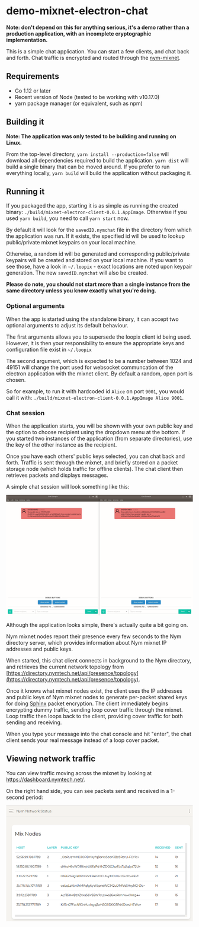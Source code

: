 # demo-mixnet-electron-chat

**Note: don't depend on this for anything serious, it's a demo rather than a production application, with an incomplete cryptographic implementation.**

This is a simple chat application. You can start a few clients, and chat back and forth. Chat traffic is encrypted and routed through the [nym-mixnet](https://github.com/nymtech/nym-mixnet).

## Requirements

* Go 1.12 or later
* Recent version of Node (tested to be working with v10.17.0)
* yarn package manager (or equivalent, such as npm)

## Building it

**Note: The application was only tested to be building and running on Linux.**

From the top-level directory, `yarn install --production=false` will download all dependencies required to build the application. `yarn dist` will build a single binary that can be moved around. If you prefer to run everything locally,  `yarn build` will build the application without packaging it.

## Running it

If you packaged the app, starting it is as simple as running the created binary: `./build/mixnet-electron-client-0.0.1.AppImage`. Otherwise if you used `yarn build`, you need to call `yarn start` now.

By default it will look for the `savedID.nymchat` file in the directory from which the application was run. If it exists, the specified id will be used to lookup public/private mixnet keypairs on your local machine.

Otherwise, a random id will be generated and corresponding public/private keypairs will be created and stored on your local machine. If you want to see those, have a look in `~/.loopix` - exact locations are noted upon keypair generation. The new `savedID.nymchat` will also be created.

**Please do note, you should not start more than a single instance from the same directory unless you know exactly what you're doing.**

### Optional arguments

When the app is started using the standalone binary, it can accept two optional arguments to adjust its default behaviour.

The first arguments allows you to supersede the loopix client id being used. However, it is then your responsibility to ensure the appropriate keys and configuration file exist in `~/.loopix`

The second argument, which is expected to be a number between 1024 and 49151 will change the port used for websocket communcation of the electron application with the mixnet client. By default a random, open port is chosen.

So for example, to run it with hardcoded id `Alice` on port `9001`, you would call it with: `./build/mixnet-electron-client-0.0.1.AppImage Alice 9001`.

### Chat session

When the application starts, you will be shown with your own public key and the option to choose recipient using the dropdown menu at the bottom. If you started two instances of the application (from separate directories), use the key of the other instance as the recipient.

Once you have each others' public keys selected, you can chat back and forth. Traffic is sent through the mixnet, and briefly stored on a packet storage node (which holds traffic for offline clients). The chat client then retrieves packets and displays messages.

A simple chat session will look something like this:

![conversation](assets/conversation.gif)

Although the application looks simple, there's actually quite a bit going on.

Nym mixnet nodes report their presence every few seconds to the Nym directory server, which provides information about Nym mixnet IP addresses and public keys.

When started, this chat client connects in background to the Nym directory, and retrieves the current network topology from [https://directory.nymtech.net/api/presence/topology](https://directory.nymtech.net/api/presence/topology).

Once it knows what mixnet nodes exist, the client uses the IP addresses and public keys of Nym mixnet nodes to generate per-packet shared keys for doing [Sphinx](https://cypherpunks.ca/~iang/pubs/Sphinx_Oakland09.pdf) packet encryption. The client immediately begins encrypting dummy traffic, sending loop cover traffic through the mixnet. Loop traffic then loops back to the client, providing cover traffic for both sending and receiving.

When you type your message into the chat console and hit "enter", the chat client sends your real message instead of a loop cover packet.

## Viewing network traffic

You can view traffic moving across the mixnet by looking at https://dashboard.nymtech.net/.

On the right hand side, you can see packets sent and received in a 1-second period:

![dashboard](assets/dashboard.gif)
